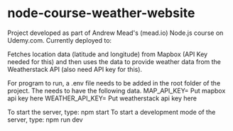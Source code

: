 # node-course-weather-website

Project developed as part of Andrew Mead's (mead.io) Node.js course on Udemy.com.
Currently deployed to: 

Fetches location data (latitude and longitude) from Mapbox (API Key needed for this) and then uses the data to provide weather data
from the Weatherstack API (also need API key for this).

For program to run, a .env file needs to be added in the root folder of the project.
The needs to have the following data.
MAP_API_KEY= Put mapbox api key here
WEATHER_API_KEY= Put weatherstack api key here

To start the server, type: npm start
To start a development mode of the server, type: npm run dev

